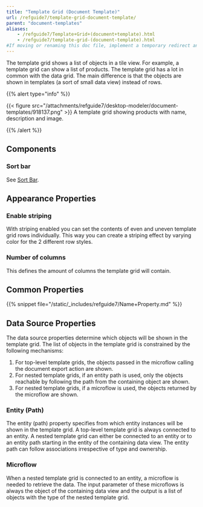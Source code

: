 ```yaml
---
title: "Template Grid (Document Template)"
url: /refguide7/template-grid-document-template/
parent: "document-templates"
aliases:
    - /refguide7/Template+Grid+(document+template).html
    - /refguide7/template-grid-(document-template).html
#If moving or renaming this doc file, implement a temporary redirect and let the respective team know they should update the URL in the product. See Mapping to Products for more details.
---
```



The template grid shows a list of objects in a tile view. For example, a template grid can show a list of products. The template grid has a lot in common with the data grid. The main difference is that the objects are shown in templates (a sort of small data view) instead of rows.

{{% alert type="info" %}}

{{< figure src="/attachments/refguide7/desktop-modeler/document-templates/918137.png" >}}
A template grid showing products with name, description and image.

{{% /alert %}}

## Components

### Sort bar

See [Sort Bar](/refguide7/sort-bar/).

## Appearance Properties

### Enable striping

With striping enabled you can set the contents of even and uneven template grid rows individually. This way you can create a striping effect by varying color for the 2 different row styles.

### Number of columns

This defines the amount of columns the template grid will contain.

## Common Properties

{{% snippet file="/static/_includes/refguide7/Name+Property.md" %}}

## Data Source Properties

The data source properties determine which objects will be shown in the template grid. The list of objects in the template grid is constrained by the following mechanisms:

1.  For top-level template grids, the objects passed in the microflow calling the document export action are shown.
2.  For nested template grids, if an entity path is used, only the objects reachable by following the path from the containing object are shown.
3.  For nested template grids, if a microflow is used, the objects returned by the microflow are shown.

### Entity (Path)

The entity (path) property specifies from which entity instances will be shown in the template grid. A top-level template grid is always connected to an entity. A nested template grid can either be connected to an entity or to an entity path starting in the entity of the containing data view. The entity path can follow associations irrespective of type and ownership.

### Microflow

When a nested template grid is connected to an entity, a microflow is needed to retrieve the data. The input parameter of these microflows is always the object of the containing data view and the output is a list of objects with the type of the nested template grid.
